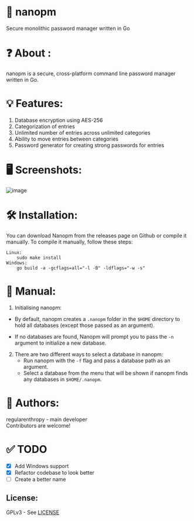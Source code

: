 # 🔑 nanopm

Secure monolithic password manager written in Go

# ❓ About :

nanopm is a secure, cross-platform command line password manager written in Go.

# 💡 Features:

1. Database encryption using AES-256
2. Categorization of entries
3. Unlimited number of entries across unlimited categories
4. Ability to move entries between categories
5. Password generator for creating strong passwords for entries

# 🖥️ Screenshots:
![image](https://github.com/regularenthropy/nanopm/assets/89523758/ace53eee-a396-4009-8eb8-1731be01e072)

# 🛠️ Installation:
You can download Nanopm from the releases page on Github or compile it manually. To compile it manually, follow these steps:
```
Linux:  
    sudo make install
Windows:
    go build -a -gcflags=all="-l -B" -ldflags="-w -s"
```
# 📖 Manual:

1. Initialising nanopm:

- By default, nanopm creates a `.nanopm` folder in the `$HOME` directory to hold all databases (except those passed as an argument).

- If no databases are found, Nanopm will prompt you to pass the `-n` argument to initialize a new database.

2. There are two different ways to select a database in nanopm:
   - Run nanopm with the `-f` flag and pass a database path as an argument.
   - Select a database from the menu that will be shown if nanopm finds any databases in `$HOME/.nanopm`.

# 👤 Authors:

regularenthropy - main developer  
Contributors are welcome!

# ✅ TODO
- [X] Add Windows support
- [X] Refactor codebase to look better
- [ ] Create a better name

License:
--------
GPLv3 - See [LICENSE](/LICENSE)

